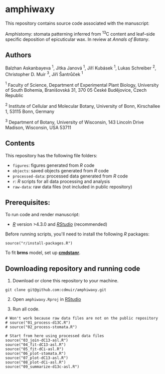 # amphiwaxy

This repository contains source code associated with the manuscript:

Amphistomy: stomata patterning inferred from $^{13}$C content and leaf–side specific deposition of epicuticular wax. In review at *Annals of Botany*.

## Authors

Balzhan Askanbayeva $^1$, Jitka Janová $^1$, Jiří Kubásek $^1$, Lukas Schreiber $^2$, Christopher D. Muir $^3$, Jiří Šantrůček $^1$

$^1$ Faculty of Science, Department of Experimental Plant Biology, University of South Bohemia, Branišovská 31, 370 05 České Budějovice, Czech Republic

$^2$ Institute of Cellular and Molecular Botany, University of Bonn, Kirschallee 1, 53115 Bonn, Germany

$^3$ Department of Botany, University of Wisconsin, 143 Lincoln Drive Madison, Wisconsin, USA 53711

## Contents

This repository has the following file folders:

- `figures`: figures generated from *R* code
- `objects`: saved objects generated from *R* code
- `processed-data`: processed data generated from *R* code
- `r`: *R* scripts for all data processing and analysis
- `raw-data`: raw data files (not included in public repository)

## Prerequisites:

To run code and render manuscript:

- [*R*](https://cran.r-project.org/) version >4.3.0 and [*RStudio*](https://www.posit.co/) (recommended)

Before running scripts, you'll need to install the following *R* packages:

```
source("r/install-packages.R")
```

To fit **brms** model, set up [**cmdstanr**](https://mc-stan.org/cmdstanr/).

## Downloading repository and running code 

1. Download or clone this repository to your machine.

```
git clone git@github.com:cdmuir/amphiwaxy.git
```

2. Open `amphiwaxy.Rproj` in [RStudio](https://www.posit.co/)

3. Run all code.

```
# Won't work because raw data files are not on the public repository
# source("01_process-d13C.R")
# source("02_process-stomata.R")

# Start from here using processed data files
source("03_join-dC13-asl.R")
source("04_fit-dC13-asl.R")
source("05_fit-dCi-asl.R")
source("06_plot-stomata.R")
source("07_plot-dC13-asl.R")
source("08_plot-dCi-asl.R")
source("09_summarize-d13c-asl.R")
```